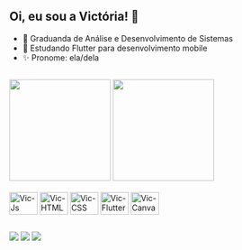 ## Oi, eu sou a Victória! 👋

- 📘 Graduanda de Análise e Desenvolvimento de Sistemas
- 📲 Estudando Flutter para desenvolvimento mobile
- ✨ Pronome: ela/dela

##
<div>
    <img height="180em" src="https://github-readme-stats.vercel.app/api?username=viictoriaellen&show_icons=true&theme=slateorange&count_privates"/>
    <img height="180em" src="https://github-readme-stats.vercel.app/api/top-langs/?username=viictoriaellen&layout=compact&theme=slateorange"/>
</div>

<div style="display: inline_block"><br>
    <img align="center" alt="Vic-Js" height="40" width="50" src="https://cdn.jsdelivr.net/gh/devicons/devicon/icons/javascript/javascript-plain.svg">
    <img align="center" alt="Vic-HTML" height="40" width="50" src="https://cdn.jsdelivr.net/gh/devicons/devicon/icons/html5/html5-plain-wordmark.svg">
    <img align="center" alt="Vic-CSS" height="40" width="50" src="https://cdn.jsdelivr.net/gh/devicons/devicon/icons/css3/css3-plain-wordmark.svg">
    <img align="center" alt="Vic-Flutter" height="40" width="50" src="https://cdn.jsdelivr.net/gh/devicons/devicon/icons/flutter/flutter-original.svg">
    <img align="center" alt="Vic-Canva" height="40" width="50" src="https://cdn.jsdelivr.net/gh/devicons/devicon/icons/canva/canva-original.svg">
          
 ##
 
<div> 
  <a href="https://www.linkedin.com/in/victoriaellen/" target="_blank"><img src="https://img.shields.io/badge/-LinkedIn-%230077B5?style=for-the-badge&logo=linkedin&logoColor=white" target="_blank"></a>
  <a href="https://discordapp.com/users/943983367681101905" target="_blank"><img src="https://img.shields.io/badge/Discord-7289DA?style=for-the-badge&logo=discord&logoColor=white" target="_blank"></a>
  <a href="https://instagram.com/viictoriaellen" target="_blank"><img src="https://img.shields.io/badge/-Instagram-%23E4405F?style=for-the-badge&logo=instagram&logoColor=white" target="_blank"></a>
</div>         
